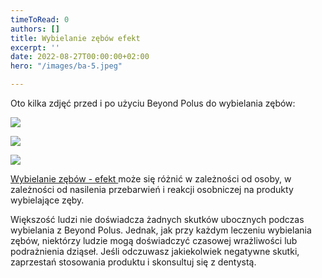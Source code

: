```yaml
---
timeToRead: 0
authors: []
title: Wybielanie zębów efekt
excerpt: ''
date: 2022-08-27T00:00:00+02:00
hero: "/images/ba-5.jpeg"

---
```

Oto kilka zdjęć przed i po użyciu Beyond Polus do wybielania zębów: 

![](/images/ba-12.jpeg)

![](/images/ba-5.jpeg)

![](/images/ba-15.jpeg)

[Wybielanie zębów - efekt ]()może się różnić w zależności od osoby, w zależności od nasilenia przebarwień i reakcji osobniczej na produkty wybielające zęby. 

Większość ludzi nie doświadcza żadnych skutków ubocznych podczas wybielania z Beyond Polus. Jednak, jak przy każdym leczeniu wybielania zębów, niektórzy ludzie mogą doświadczyć czasowej wrażliwości lub podrażnienia dziąseł. Jeśli odczuwasz jakiekolwiek negatywne skutki, zaprzestań stosowania produktu i skonsultuj się z dentystą.